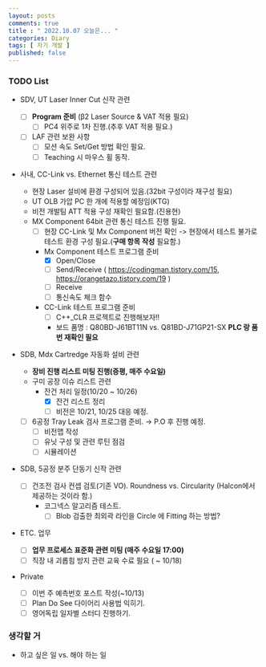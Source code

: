 ```yaml
---
layout: posts
comments: true
title : " 2022.10.07 오늘은... "
categories: Diary
tags: [ 자기 개발 ]
published: false
---
```


### TODO List
- SDV, UT Laser Inner Cut 신작 관련
   - [ ] **Program 준비** (β2 Laser Source & VAT 적용 필요)
      - [ ] PC4 위주로 1차 진행.(추후 VAT 적용 필요.)
   - [ ] LAF 관련 보완 사항
      - [ ] 모션 속도 Set/Get 방법 확인 필요.
      - [ ] Teaching 시 마우스 휠 동작.

- 사내, CC-Link vs. Ethernet 통신 테스트 관련
   - 현장 Laser 설비에 환경 구성되어 있음.(32bit 구성이라 재구성 필요)
   - UT OLB 가압 PC 한 개에 적용할 예정임(KTG)
   - 비전 개발팀 ATT 적용 구성 재확인 필요함.(진용현)
   - MX Component 64bit 관련 통신 테스트 진행 필요.
      - [ ] 현장 CC-Link 및 Mx Component 버전 확인 -> 현장에서 테스트 불가로 테스트 환경 구성 필요.(**구매 항목 작성** 필요함.)
      - Mx Component 테스트 프로그램 준비
         - [x] Open/Close 
         - [ ] Send/Receive ( https://codingman.tistory.com/15, https://orangetazo.tistory.com/19 )
         - [ ] Receive
         - [ ] 통신속도 체크 함수
      - CC-Link 테스트 프로그램 준비
         - [ ] C++_CLR 프로젝트로 진행해보자!!
         - 보드 품명 : Q80BD-J61BT11N vs. Q81BD-J71GP21-SX **PLC 랑 품번 재확인 필요**

- SDB, Mdx Cartredge 자동화 설비 관련
   - **장비 진행 리스트 미팅 진행(증평, 매주 수요일)**
   - 구미 공장 이슈 리스트 관련
      - 잔건 처리 일정(10/20 ~ 10/26)
         - [x] 잔건 리스트 정리
         - [ ] 비전은 10/21, 10/25 대응 예정.
   - [ ] 6공정 Tray Leak 검사 프로그램 준비. → P.O 후 진행 예정.
      - [ ] 비전맵 작성
      - [ ] 유닛 구성 및 관련 루틴 점검
      - [ ] 시뮬레이션

- SDB, 5공정 분주 단동기 신작 관련
   - [ ] 건조전 검사 컨셉 검토(기존 VO). Roundness vs. Circularity (Halcon에서 제공하는 것이라 함.)
      - 코그넥스 알고리즘 테스트. 
         - [ ] Blob 검출한 최외곽 라인을 Circle 에 Fitting 하는 방법?

- ETC. 업무
   - [ ] **업무 프로세스 표준화 관련 미팅 (매주 수요일 17:00)**
   - [ ] 직장 내 괴롭힘 방지 관련 교육 수료 필요 ( ~ 10/18) 

- Private
   - [ ] 이번 주 예측번호 포스트 작성(~10/13)
   - [ ] Plan Do See 다이어리 사용법 익히기.
   - [ ] 영어독립 일자별 스터디 진행하기.

### 생각할 거
- 하고 싶은 일 vs. 해야 하는 일
